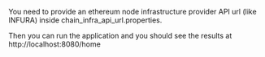 You need to provide an ethereum node infrastructure provider API url (like INFURA) inside chain_infra_api_url.properties.

Then you can run the application and you should see the results at http://localhost:8080/home
